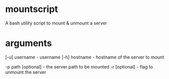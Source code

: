 # mountscript
A bash utility script to mount &amp; unmount a server

# arguments

[-u] username - username
[-h] hostname - hostname of the server to mount

-p path [optional] - the server path to be mounted
-r [optional] - flag to unmount the server

